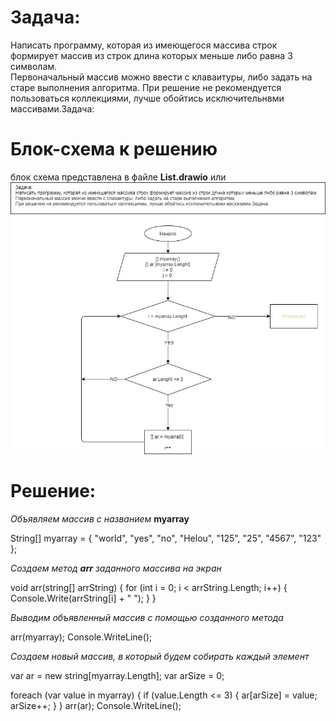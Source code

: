 # Задача: 
Написать программу, которая из имеющегося массива строк формирует массив из строк длина которых меньше либо равна 3 символам.  
Первоначальный массив можно ввести с клаваитуры, либо задать на старе выполнения алгоритма. 
При решение не рекомендуется пользоваться коллекциями, лучше обойтись исключительнвми массивами.Задача: 

# Блок-схема к решению 
блок схема представлена в файле **List.drawio** или 
![на картинке](Block-diagram.jpg)

# Решение:
*Объявляем массив с названием* **myarray**

String[] myarray = { "world", "yes", "no", "Helou", "125", "25", "4567", "123" };

*Cоздаем метод **arr** заданного массива на экран*

void arr(string[] arrString) 
{
    for (int i = 0; i < arrString.Length; i++)
    {
        Console.Write(arrString[i] + " ");
    }
}

*Bыводим объявленный массив с помощью созданного метода*

arr(myarray);
Console.WriteLine();

*Создаем новый массив, в который будем собирать каждый элемент*

var ar = new string[myarray.Length];
var arSize = 0;

foreach (var value in myarray)
{
    if (value.Length <= 3)
    {
        ar[arSize] = value;
        arSize++;
    }
}
arr(ar);
Console.WriteLine();